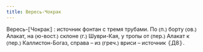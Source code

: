 ```yaml
---
title: Вересь-Чокрак
---
```


Вересь-⟦Чокрак⟧
: источник фонтан с тремя трубами. По ⦅п.⦆ борту ⦅ов.⦆ Алакат, на ⦅ю-вост.⦆ склоне ⦅г.⦆ Шуври-Кая, у тропы от ⦅пер.⦆ Алакат к ⦅пер.⦆ Каллистон-Богаз, справа – из ⦅греч.⦆ вриси – источник ⦃Д8⦄.
